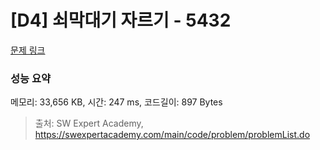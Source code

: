# [D4] 쇠막대기 자르기 - 5432 

[문제 링크](https://swexpertacademy.com/main/code/problem/problemDetail.do?contestProbId=AWVl47b6DGMDFAXm) 

### 성능 요약

메모리: 33,656 KB, 시간: 247 ms, 코드길이: 897 Bytes



> 출처: SW Expert Academy, https://swexpertacademy.com/main/code/problem/problemList.do